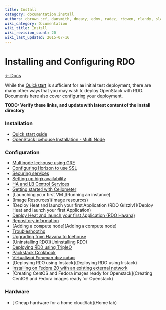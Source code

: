 ```yaml
---
title: Install
category: documentation,install
authors: cbrown ocf, dansmith, dneary, edmv, radez, rbowen, rlandy, slagle
wiki_category: Documentation
wiki_title: Install
wiki_revision_count: 20
wiki_last_updated: 2015-07-16
---
```


# Installing and Configuring RDO

[ ← Docs](Docs)

While the [Quickstart](Quickstart) is sufficient for an initial test deployment, there are many other ways that you may wish to deploy OpenStack with RDO. Documents here also cover configuring your deployment.

**TODO: Verify these links, and update with latest content of the
install directory**

### Installation

*   [Quick start guide](Quickstart)
*   [OpenStack Icehouse Installation - Multi Node](https://github.com/emagana/OpenStack-Icehouse-Install-Guide/blob/master/OpenStack-Icehouse-Installation.rst)

### Configuration

*   [Multinode Icehouse using GRE](GettingStartedIcehouse_w_GRE)
*   [Configuring Horizon to use SSL](HorizonSSL)
*   [Securing services](Securing_services)
*   [Setting up high availability](Setting-up-High-Availability)
*   [HA and LB Control Services ](RDO_HighlyAvailable_and_LoadBalanced_Control_Services)
*   [Getting started with Ceilometer](CeilometerQuickStart)
*   [Launching your first VM ](Running an instance)
*   [Image Resources](Image resources)
*   [Deploy Heat and launch your first Application (RDO Grizzly)](Deploy Heat and launch your first Application)
*   [Deploy Heat and launch your first Application (RDO Havana)](DeployHeatOnHavana)
*   [Repository information ](Repositories)
*   [Adding a compute node](Adding a compute node)
*   [Troubleshooting](Troubleshooting)
*   [Upgrading from Havana to Icehouse](Upgrading_RDO_To_Icehouse)
*   [Uninstalling RDO](Uninstalling RDO)
*   [Deploying RDO using TripleO](TripleO_VM_Setup)
*   [Packstack Cookbook](Packstack_cookbook)
*   [Virtualized Foreman dev setup](Virtualized_Foreman_dev_setup)
*   [Deploying RDO using Instack](Deploying RDO using Instack)
*   [Installing on Fedora 20 with an existing external network](Fedora_20_with_existing_network)
*   [Creating CentOS and Fedora images ready for Openstack](Creating CentOS and Fedora images ready for Openstack)

### Hardware

*   [ Cheap hardware for a home cloud/lab](Home lab)

